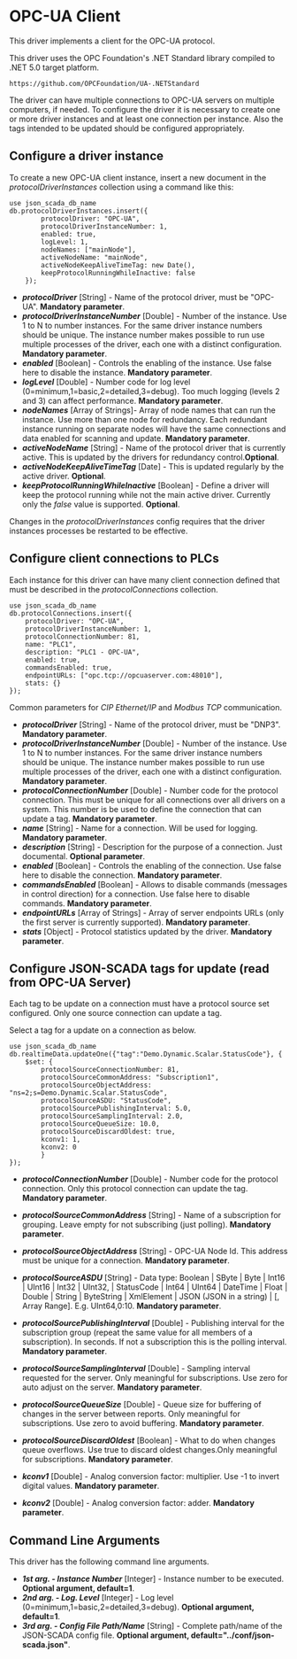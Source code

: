 # OPC-UA Client

This driver implements a client for the OPC-UA protocol.

This driver uses the OPC Foundation's .NET Standard library compiled to .NET 5.0 target platform.

    https://github.com/OPCFoundation/UA-.NETStandard

The driver can have multiple connections to OPC-UA servers on multiple computers, if needed.
To configure the driver it is necessary to create one or more driver instances and at least one connection per instance. Also the tags intended to be updated should be configured appropriately.

##  Configure a driver instance

To create a new OPC-UA client instance, insert a new document in the _protocolDriverInstances_ collection using a command like this:

    use json_scada_db_name
    db.protocolDriverInstances.insert({
            protocolDriver: "OPC-UA",
            protocolDriverInstanceNumber: 1,
            enabled: true,
            logLevel: 1,
            nodeNames: ["mainNode"], 
            activeNodeName: "mainNode",
            activeNodeKeepAliveTimeTag: new Date(),
            keepProtocolRunningWhileInactive: false
        });

* _**protocolDriver**_ [String] - Name of the protocol driver, must be "OPC-UA". **Mandatory parameter**.
* _**protocolDriverInstanceNumber**_ [Double] - Number of the instance. Use 1 to N to number instances. For the same driver instance numbers should be unique. The instance number makes possible to run use multiple processes of the driver, each one with a distinct configuration. **Mandatory parameter**.
* _**enabled**_ [Boolean] - Controls the enabling of the instance. Use false here to disable the instance. **Mandatory parameter**.
* _**logLevel**_ [Double] - Number code for log level (0=minimum,1=basic,2=detailed,3=debug). Too much logging (levels 2 and 3) can affect performance. **Mandatory parameter**.
* _**nodeNames**_ [Array of Strings]- Array of node names that can run the instance. Use more than one node for redundancy. Each redundant instance running on separate nodes will have the same connections and data enabled for scanning and update. **Mandatory parameter**.
* _**activeNodeName**_ [String] - Name of the protocol driver that is currently active. This is updated by the drivers for redundancy control.**Optional**.
* _**activeNodeKeepAliveTimeTag**_ [Date] - This is updated regularly  by the active driver. **Optional**.
* _**keepProtocolRunningWhileInactive**_ [Boolean] - Define a driver will keep the protocol running while not the main active driver. Currently only the _false_ value is supported. **Optional**.

Changes in the _protocolDriverInstances_ config requires that the driver instances processes be restarted to be effective.

## Configure client connections to PLCs

Each instance for this driver can have many client connection defined that must be described in the _protocolConnections_ collection.

    use json_scada_db_name
    db.protocolConnections.insert({
        protocolDriver: "OPC-UA",
        protocolDriverInstanceNumber: 1,
        protocolConnectionNumber: 81,
        name: "PLC1",
        description: "PLC1 - OPC-UA",
        enabled: true,
        commandsEnabled: true,
        endpointURLs: ["opc.tcp://opcuaserver.com:48010"],
        stats: {}
    });

Common parameters for _CIP Ethernet/IP_ and _Modbus TCP_ communication.
* _**protocolDriver**_ [String] - Name of the protocol driver, must be  "DNP3". **Mandatory parameter**.
* _**protocolDriverInstanceNumber**_ [Double] - Number of the instance. Use 1 to N to number instances. For the same driver instance numbers should be unique. The instance number makes possible to run use multiple processes of the driver, each one with a distinct configuration. **Mandatory parameter**.
* _**protocolConnectionNumber**_ [Double] - Number code for the protocol connection. This must be unique for all connections over all drivers on a system. This number is be used to define the connection that can update a tag. **Mandatory parameter**.
* _**name**_ [String] - Name for a connection. Will be used for logging. **Mandatory parameter**.
* _**description**_ [String] - Description for the purpose of a connection. Just documental. **Optional parameter**.
* _**enabled**_ [Boolean] - Controls the enabling of the connection. Use false here to disable the connection. **Mandatory parameter**.
* _**commandsEnabled**_ [Boolean] - Allows to disable commands (messages in control direction) for a connection. Use false here to disable commands. **Mandatory parameter**.
* _**endpointURLs**_ [Array of Strings] - Array of server endpoints URLs (only the first server is currently supported). **Mandatory parameter**.
* _**stats**_ [Object] - Protocol statistics updated by the driver. **Mandatory parameter**.

## Configure JSON-SCADA tags for update (read from OPC-UA Server)

Each tag to be update on a connection must have a protocol source set configured. Only one source connection can update a tag.

Select a tag for a update on a connection as below.

    use json_scada_db_name
    db.realtimeData.updateOne({"tag":"Demo.Dynamic.Scalar.StatusCode"}, {
        $set: {
            protocolSourceConnectionNumber: 81,
            protocolSourceCommonAddress: "Subscription1",
            protocolSourceObjectAddress: "ns=2;s=Demo.Dynamic.Scalar.StatusCode",
            protocolSourceASDU: "StatusCode", 
            protocolSourcePublishingInterval: 5.0,
            protocolSourceSamplingInterval: 2.0,
            protocolSourceQueueSize: 10.0,
            protocolSourceDiscardOldest: true,
            kconv1: 1,
            kconv2: 0
            }
    });

* _**protocolConnectionNumber**_ [Double] - Number code for the protocol connection. Only this protocol connection can update the tag. **Mandatory parameter**.
* _**protocolSourceCommonAddress**_ [String] - Name of a subscription for grouping. Leave empty for not subscribing (just polling). **Mandatory parameter**.
* _**protocolSourceObjectAddress**_ [String] - OPC-UA Node Id. This address must be unique for a connection. **Mandatory parameter**.
* _**protocolSourceASDU**_ [String] - Data type: Boolean | SByte | Byte | Int16 | UInt16 | Int32 | UInt32, | StatusCode | Int64 | UInt64 | DateTime | Float | Double | String | ByteString | XmlElement | JSON (JSON in a string) | [, Array Range]. E.g. UInt64,0:10. **Mandatory parameter**.

* _**protocolSourcePublishingInterval**_ [Double] - Publishing interval for the subscription group (repeat the same value for all members of a subscription). In seconds. If not a subscription this is the polling interval. **Mandatory parameter**.
* _**protocolSourceSamplingInterval**_ [Double] - Sampling interval requested for the server. Only meaningful for subscriptions. Use zero for auto adjust on the server. **Mandatory parameter**.
* _**protocolSourceQueueSize**_ [Double] - Queue size for buffering of changes in the server between reports. Only meaningful for subscriptions. Use zero to avoid buffering. **Mandatory parameter**.
* _**protocolSourceDiscardOldest**_ [Boolean] - What to do when changes queue overflows. Use true to discard oldest changes.Only meaningful for subscriptions. **Mandatory parameter**.

* _**kconv1**_ [Double] - Analog conversion factor: multiplier. Use -1 to invert digital values. **Mandatory parameter**.
* _**kconv2**_ [Double] - Analog conversion factor: adder. **Mandatory parameter**.

## Command Line Arguments

This driver has the following command line arguments.

* _**1st arg. - Instance Number**_ [Integer] - Instance number to be executed. **Optional argument, default=1**.
* _**2nd arg. - Log. Level**_ [Integer] - Log level (0=minimum,1=basic,2=detailed,3=debug). **Optional argument, default=1**.
* _**3rd arg. - Config File Path/Name**_ [String] - Complete path/name of the JSON-SCADA config file. **Optional argument, default="../conf/json-scada.json"**.
